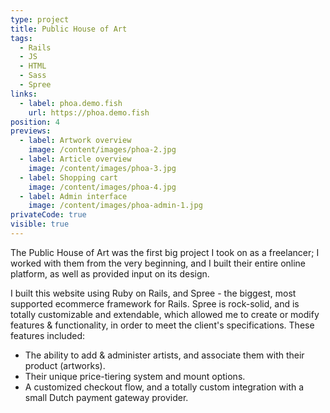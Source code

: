 ```yaml
---
type: project
title: Public House of Art
tags:
  - Rails
  - JS
  - HTML
  - Sass
  - Spree
links:
  - label: phoa.demo.fish
    url: https://phoa.demo.fish
position: 4
previews:
  - label: Artwork overview
    image: /content/images/phoa-2.jpg
  - label: Article overview
    image: /content/images/phoa-3.jpg
  - label: Shopping cart
    image: /content/images/phoa-4.jpg
  - label: Admin interface
    image: /content/images/phoa-admin-1.jpg
privateCode: true
visible: true
---
```

The Public House of Art was the first big project I took on as a freelancer; I worked with them from the very beginning, and I built their entire online platform, as well as provided input on its design. 

I built this website using Ruby on Rails, and Spree - the biggest, most supported ecommerce framework for Rails. Spree is rock-solid, and is totally customizable and extendable, which allowed me to create or modify features & functionality, in order to meet the client's specifications. These features included:
 
- The ability to add & administer artists, and associate them with their product (artworks).
- Their unique price-tiering system and mount options.
- A customized checkout flow, and a totally custom integration with a small Dutch payment gateway provider.